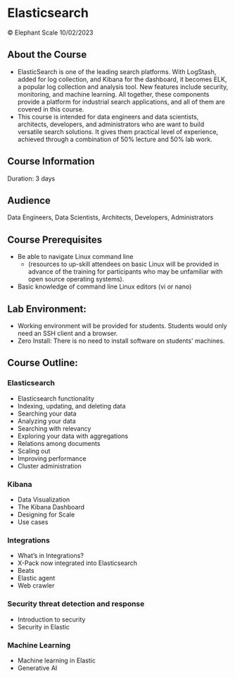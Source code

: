 # Elasticsearch

© Elephant Scale
10/02/2023

## About the Course

* ElasticSearch is one of the leading search platforms. With LogStash, added for log collection, and Kibana for the dashboard, it becomes ELK, a popular log collection and analysis tool. New features include security, monitoring, and machine learning. All together, these components provide a platform for industrial search applications, and all of them are covered in this course.
* This course is intended for data engineers and data scientists, architects, developers, and administrators who are want to build versatile search solutions. It gives them practical level of experience, achieved through a combination of 50% lecture and 50% lab work.
 

## Course Information
Duration: 3 days

## Audience
Data Engineers, Data Scientists, Architects, Developers, Administrators

## Course Prerequisites
* Be able to navigate Linux command line
  * (resources to up-skill attendees on basic Linux will be provided in advance of the training for participants who may be unfamiliar with open source operating systems).
* Basic knowledge of command line Linux editors (vi or nano) 

## Lab Environment:
* Working environment will be provided for students. Students would only need an SSH client and a browser.
* Zero Install: There is no need to install software on students' machines.

## Course Outline:

### Elasticsearch
* Elasticsearch functionality
* Indexing, updating, and deleting data
* Searching your data
* Analyzing your data
* Searching with relevancy
* Exploring your data with aggregations
* Relations among documents
* Scaling out
* Improving performance
* Cluster administration

### Kibana
* Data Visualization
* The Kibana Dashboard
* Designing for Scale
* Use cases

### Integrations
* What’s in Integrations?
* X-Pack now integrated into Elasticsearch
* Beats
* Elastic agent
* Web crawler

### Security threat detection and response

* Introduction to security
* Security in Elastic

### Machine Learning

* Machine learning in Elastic
* Generative AI